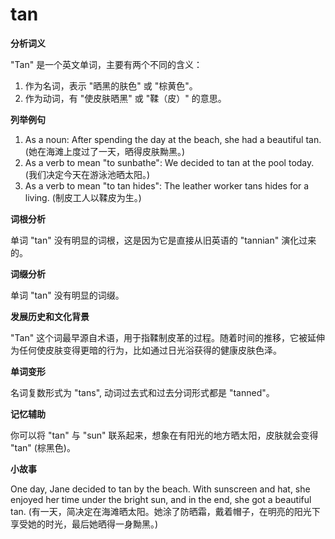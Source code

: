 # tan

**分析词义**

  

"Tan" 是一个英文单词，主要有两个不同的含义：

  

1.  作为名词，表示 "晒黑的肤色" 或 "棕黄色"。
2.  作为动词，有 "使皮肤晒黑" 或 "鞣（皮）" 的意思。

  

**列举例句**

  

1.  As a noun: After spending the day at the beach, she had a beautiful tan. (她在海滩上度过了一天，晒得皮肤黝黑。)
2.  As a verb to mean "to sunbathe": We decided to tan at the pool today. (我们决定今天在游泳池晒太阳。)
3.  As a verb to mean "to tan hides": The leather worker tans hides for a living. (制皮工人以鞣皮为生。)

  

**词根分析**

  

单词 "tan" 没有明显的词根，这是因为它是直接从旧英语的 "tannian" 演化过来的。

  

**词缀分析**

  

单词 "tan" 没有明显的词缀。

  

**发展历史和文化背景**

  

"Tan" 这个词最早源自术语，用于指鞣制皮革的过程。随着时间的推移，它被延伸为任何使皮肤变得更暗的行为，比如通过日光浴获得的健康皮肤色泽。

  

**单词变形**

  

名词复数形式为 "tans", 动词过去式和过去分词形式都是 "tanned"。

  

**记忆辅助**

  

你可以将 "tan" 与 "sun" 联系起来，想象在有阳光的地方晒太阳，皮肤就会变得 "tan" (棕黑色)。

  

**小故事**

  

One day, Jane decided to tan by the beach. With sunscreen and hat, she enjoyed her time under the bright sun, and in the end, she got a beautiful tan. (有一天，简决定在海滩晒太阳。她涂了防晒霜，戴着帽子，在明亮的阳光下享受她的时光，最后她晒得一身黝黑。)

